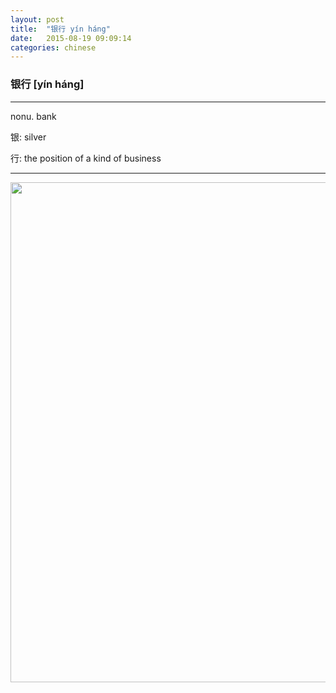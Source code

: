 ```yaml
---
layout: post
title:  "银行 yín háng"
date:   2015-08-19 09:09:14
categories: chinese
---
```

### 银行 [yín háng]
-----------

nonu. bank

银: silver

行: the position of a kind of business

-----------


<img width='800' src="/wombats-learning/images/bank.jpg"/>
